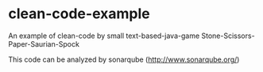 # clean-code-example
An example of clean-code by small text-based-java-game Stone-Scissors-Paper-Saurian-Spock

This code can be analyzed by sonarqube (http://www.sonarqube.org/)
